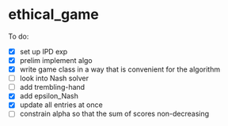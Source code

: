 # ethical_game

To do:
- [x] set up IPD exp
- [x] prelim implement algo
- [x] write game class in a way that is convenient for the algorithm
- [ ] look into Nash solver
- [ ] add trembling-hand
- [x] add epsilon_Nash
- [x] update all entries at once
- [ ] constrain alpha so that the sum of scores non-decreasing
